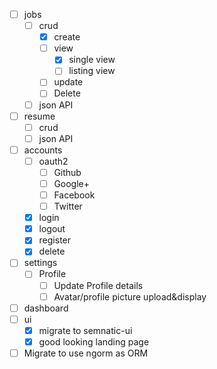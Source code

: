 - [ ] jobs
  - [ ] crud
    - [x] create
    - [ ] view
      - [x] single view
      - [ ] listing view
    - [ ] update
    - [ ] Delete
  - [ ] json API
- [ ] resume
  - [ ] crud
  - [ ] json API
- [ ] accounts
  - [ ] oauth2
    - [ ] Github
    - [ ] Google+
    - [ ] Facebook
    - [ ] Twitter
  - [x] login
  - [x] logout
  - [x] register
  - [x] delete
- [ ] settings
  - [ ] Profile
    - [ ] Update Profile details
    - [ ] Avatar/profile picture upload&display
- [ ] dashboard
- [ ] ui
  - [x] migrate to semnatic-ui
  - [x] good looking landing page
- [ ] Migrate to use ngorm as ORM
